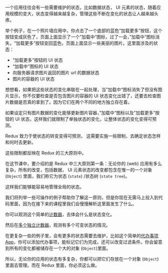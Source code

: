 一个应用往往会有一些需要维护的状态，比如数据状态， UI 元素的状态，随着应用规模的变大，状态变得越来越复杂，管理这些不断在变化的状态让人越来越头疼。

举个例子，在一个照片墙应用中，你点击了一个底部的蓝色“加载更多”按钮，这个按钮变成灰色了，页面上面显示了一个”加载中“图标，过了一会，”加载中“图标消失，“加载更多”按钮变回蓝色，页面上面显示一些美丽的图片。这里面涉及的状态：
- “加载更多”按钮的 UI 状态
- “加载中”图标的 UI 状态
- 向服务器请求图片返回的图片 url 的数据状态
- 图片的容器的 UI 状态

想想看，如果把这些状态的变化串联在一起处理，当”加载中“图标消失了但没有图片显示，你不仅要检查是否包含图片的容器的 UI 状态变化出错了，还要去检查图片数据是否真的拿到了。因为它们在两个不同的地方独立存在着。

如果设定只有图片数据的变化能够更新图片容器，”加载中“图标以及”加载更多“按钮的 UI 状态，这样我们就限制了单独状态的变化，让整体状态的变化变得可预测。

Redux 致力于使状态的转变变得可预测， 这需要实施一些限制，去确定状态怎样和何时去更新。

这些限制都反映在 Redux 的三大原则中。

在这节课中，要介绍的是 Redux 中三大原则第一条：无论你的 (web) 应用有多么复杂，所有的改变，包括数据， UI 元素状态的改变都包含在惟一的一个对象 (`Object`) 里面，我们称它为状态 (`state`) /状态树 (`state tree`)。

这样我们能够能容易地管理全局的状态。

我们将列举一些可操作的例子帮助你了解这一原则，但是你现在无需马上投入到代码里面，因为在接下来的课程里我们会慢慢解析这里面发生了什么。

你可以观测这个简单的[计数器](https://jsbin.com/siragey/edit?console,output)，去体会什么是状态变化。

然后在[多个独立计数器](https://jsbin.com/zazatug/edit?console,output)，观测有多个可变状态的情况。

在更复杂一些的例子里，会有更多的状态需要去维护，比如这个简单的[代办事项 App](https://jsbin.com/jeqeyup/edit?console,output)，你可以添加代办事项，能标记它们为完成，还可以改变过滤条件。你会留意到所有的变化都被储存在一个大的对象 (`Object`)里面。

所以，无论你的应用的状态有多复杂，你都可以把它们存放在一个对象 (`Object`)里面去管理。而在 Redux 里面，你必须这么做。

